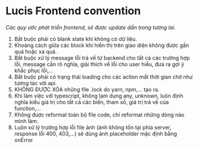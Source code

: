 # Lucis Frontend convention  
*Các quy ước phát triển frontend, sẽ được update dần trong tương lai.*  
1. Bắt buộc phải có blank state khi không có dữ liệu.
2. Khoảng cách giữa các block khi hiển thị trên giao diện không được gần quá hoặc xa quá.
3. Bắt buộc xử lý message lỗi trả về từ backend cho tất cả các trường hợp lỗi, message cần rõ nghĩa, giải thích về lỗi cho user hiểu, đưa ra gợi ý khắc phục lỗi,...
4. Bắt buộc phải có trạng thái loading cho các action mất thời gian chờ như tương tác với api.
5. KHÔNG ĐƯỢC XÓA những file .lock do yarn, npm,... tạo ra.
6. Khi làm việc với typescript, không lạm dụng any, unknown, luôn định nghĩa kiểu giá trị cho tất cả các biến, tham số, giá trị trả về của function,...
7. Không được reformat toàn bộ file code, chỉ reformat những dòng nào mình làm.
8. Luôn xử lý trường hợp lỗi file ảnh (ảnh không tồn tại phía server, response lỗi 400, 403,...) sẽ dùng ảnh placeholder mặc định bằng onError